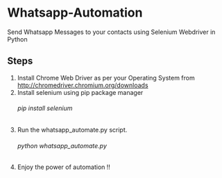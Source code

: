 # Whatsapp-Automation
Send Whatsapp Messages to your contacts using Selenium Webdriver in Python 

## Steps
 1. Install Chrome Web Driver as per your Operating System from http://chromedriver.chromium.org/downloads
 2. Install selenium using pip package manager
     ###### pip install selenium
 3. Run the whatsapp_automate.py script.
     ###### python whatsapp_automate.py
 4. Enjoy the power of automation !!
 
